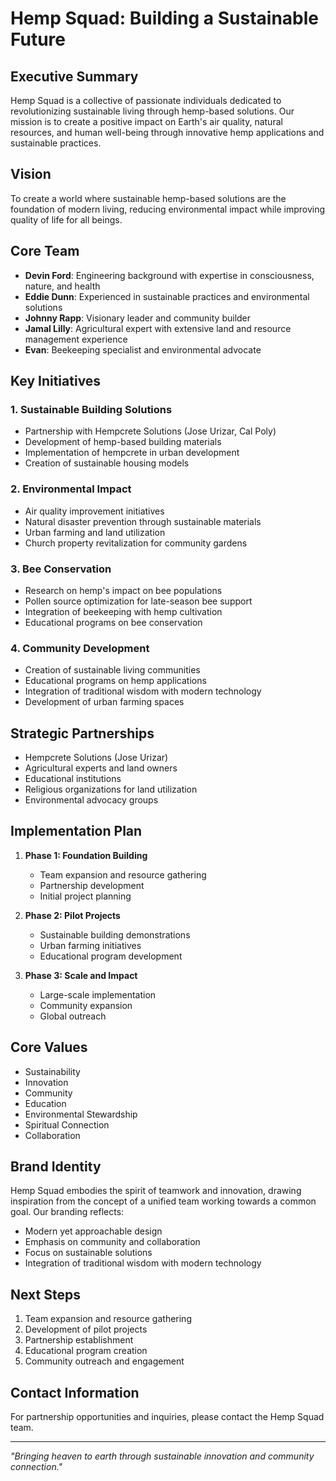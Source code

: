 # Hemp Squad: Building a Sustainable Future

## Executive Summary
Hemp Squad is a collective of passionate individuals dedicated to revolutionizing sustainable living through hemp-based solutions. Our mission is to create a positive impact on Earth's air quality, natural resources, and human well-being through innovative hemp applications and sustainable practices.

## Vision
To create a world where sustainable hemp-based solutions are the foundation of modern living, reducing environmental impact while improving quality of life for all beings.

## Core Team
- **Devin Ford**: Engineering background with expertise in consciousness, nature, and health
- **Eddie Dunn**: Experienced in sustainable practices and environmental solutions
- **Johnny Rapp**: Visionary leader and community builder
- **Jamal Lilly**: Agricultural expert with extensive land and resource management experience
- **Evan**: Beekeeping specialist and environmental advocate

## Key Initiatives

### 1. Sustainable Building Solutions
- Partnership with Hempcrete Solutions (Jose Urizar, Cal Poly)
- Development of hemp-based building materials
- Implementation of hempcrete in urban development
- Creation of sustainable housing models

### 2. Environmental Impact
- Air quality improvement initiatives
- Natural disaster prevention through sustainable materials
- Urban farming and land utilization
- Church property revitalization for community gardens

### 3. Bee Conservation
- Research on hemp's impact on bee populations
- Pollen source optimization for late-season bee support
- Integration of beekeeping with hemp cultivation
- Educational programs on bee conservation

### 4. Community Development
- Creation of sustainable living communities
- Educational programs on hemp applications
- Integration of traditional wisdom with modern technology
- Development of urban farming spaces

## Strategic Partnerships
- Hempcrete Solutions (Jose Urizar)
- Agricultural experts and land owners
- Educational institutions
- Religious organizations for land utilization
- Environmental advocacy groups

## Implementation Plan
1. **Phase 1: Foundation Building**
   - Team expansion and resource gathering
   - Partnership development
   - Initial project planning

2. **Phase 2: Pilot Projects**
   - Sustainable building demonstrations
   - Urban farming initiatives
   - Educational program development

3. **Phase 3: Scale and Impact**
   - Large-scale implementation
   - Community expansion
   - Global outreach

## Core Values
- Sustainability
- Innovation
- Community
- Education
- Environmental Stewardship
- Spiritual Connection
- Collaboration

## Brand Identity
Hemp Squad embodies the spirit of teamwork and innovation, drawing inspiration from the concept of a unified team working towards a common goal. Our branding reflects:
- Modern yet approachable design
- Emphasis on community and collaboration
- Focus on sustainable solutions
- Integration of traditional wisdom with modern technology

## Next Steps
1. Team expansion and resource gathering
2. Development of pilot projects
3. Partnership establishment
4. Educational program creation
5. Community outreach and engagement

## Contact Information
For partnership opportunities and inquiries, please contact the Hemp Squad team.

---

*"Bringing heaven to earth through sustainable innovation and community connection."* 